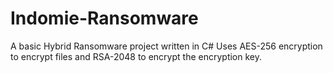 # Indomie-Ransomware

A basic Hybrid Ransomware project written in C#
Uses AES-256 encryption to encrypt files and RSA-2048 to encrypt the encryption key.